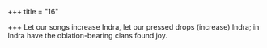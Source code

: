 +++
title = "16"

+++
Let our songs increase Indra, let our pressed drops (increase) Indra; in Indra have the oblation-bearing clans found joy.  